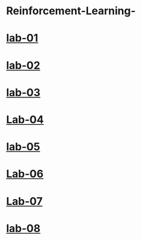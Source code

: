 # Reinforcement-Learning-
# [lab-01](https://colab.research.google.com/drive/16DELHMWHE8vYJJFDWuinOBKQYZJv4zDJ#scrollTo=AjEIlupqzK30)
# [lab-02](https://colab.research.google.com/drive/1aV64FDZPucjwPiRw-IIAKP3B2m97tTuU)
# [lab-03](https://colab.research.google.com/drive/15IZWaiAeCmN1rXy5nfpLstukjgFCSY1p#scrollTo=NavqNcCQ7MRT)
# [Lab-04](https://colab.research.google.com/drive/1AMz9L-ujqPLPFlE6kBGu21js07kFr78M#scrollTo=JETRI6xJH6EN)
# [lab-05](https://colab.research.google.com/drive/1xkbI1tXMgWvJQvUH3QbVBHB3rX1QI2D1?usp=sharing)
# [Lab-06](https://colab.research.google.com/drive/1ZlmZ0bZp3vfw4-9jytT0VzF-ypl3Mdq_)
# [Lab-07](https://colab.research.google.com/drive/15H4GjyOuf_p6ZMgGpTpwUn4I0XDoTRLg)
# [lab-08](https://colab.research.google.com/drive/15H4GjyOuf_p6ZMgGpTpwUn4I0XDoTRLg)
